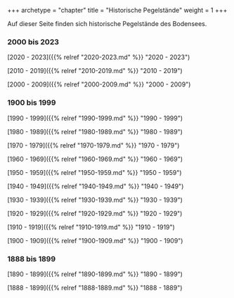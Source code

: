 +++
archetype = "chapter"
title = "Historische Pegelstände"
weight = 1
+++

Auf dieser Seite finden sich historische Pegelstände des Bodensees.

### 2000 bis 2023

[2020 - 2023]({{% relref "2020-2023.md" %}} "2020 - 2023")

[2010 - 2019]({{% relref "2010-2019.md" %}} "2010 - 2019")

[2000 - 2009]({{% relref "2000-2009.md" %}} "2000 - 2009")

### 1900 bis 1999

[1990 - 1999]({{% relref "1990-1999.md" %}} "1990 - 1999")

[1980 - 1989]({{% relref "1980-1989.md" %}} "1980 - 1989")

[1970 - 1979]({{% relref "1970-1979.md" %}} "1970 - 1979")

[1960 - 1969]({{% relref "1960-1969.md" %}} "1960 - 1969")

[1950 - 1959]({{% relref "1950-1959.md" %}} "1950 - 1959")

[1940 - 1949]({{% relref "1940-1949.md" %}} "1940 - 1949")

[1930 - 1939]({{% relref "1930-1939.md" %}} "1930 - 1939")

[1920 - 1929]({{% relref "1920-1929.md" %}} "1920 - 1929")

[1910 - 1919]({{% relref "1910-1919.md" %}} "1910 - 1919")

[1900 - 1909]({{% relref "1900-1909.md" %}} "1900 - 1909")

### 1888 bis 1899

[1890 - 1899]({{% relref "1890-1899.md" %}} "1890 - 1899")

[1888 - 1899]({{% relref "1888-1889.md" %}} "1888 - 1889")